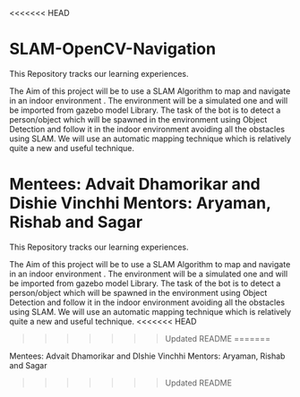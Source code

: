 <<<<<<< HEAD
# SLAM-OpenCV-Navigation

This Repository tracks our learning experiences.

The Aim of this project will be to use a SLAM Algorithm to map and navigate in an indoor environment . The environment will be a simulated one and will be imported from gazebo model Library. The task of the bot is to detect a person/object which will be spawned in the environment using Object Detection and follow it in the indoor environment avoiding all the obstacles using SLAM. We will use an automatic mapping technique which is relatively quite a new and useful technique.

Mentees: Advait Dhamorikar and Dishie Vinchhi
Mentors: Aryaman, Rishab and Sagar
=======
This Repository tracks our learning experiences.

The Aim of this project will be to use a SLAM Algorithm to map and navigate in an indoor environment . The environment will be a simulated one and will be imported from gazebo model Library. The task of the bot is to detect a person/object which will be spawned in the environment using Object Detection and follow it in the indoor environment avoiding all the obstacles using SLAM. We will use an automatic mapping technique which is relatively quite a new and useful technique.
<<<<<<< HEAD
>>>>>>> Updated README
=======

Mentees: Advait Dhamorikar and DIshie Vinchhi
Mentors: Aryaman, Rishab and Sagar
>>>>>>> Updated README
